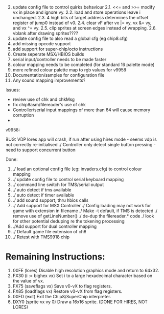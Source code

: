 2. update config file to control quirks behaviour
  2.1.  <<= and >>= modify vx in place and ignore vy.
  2.2.  load and store operations leave i unchanged.
  2.3.  4 high bits of target address determines the offset register of jump0 instead of v0.
  2.4.  clear vF after vx |= vy, vx &= vy, and vx ^= vy.
  2.5.  clip sprites at screen edges instead of wrapping.
  2.6.  vblank after drawing sprites????
4. update config file to also read a global cfg (eg chip8.cfg)
9. add missing opcode support
10. add support for super-chip/octo instructions
11. Create seperate MSX/HBIOS builds
13. serial input/controller needs to be made faster
14. colour mapping needs to be completed (for standard 16 palette mode)
15. more refined colour palette map to rgb values for v9958
16. Documentation/samples for configuration file
20. Any sound mapping improvements?

Issues:
  * review use of chk and chkMsg
  * fix chip8asm/filereader's use of chk
  * Controller/serial input mappings of more than 64 will cause memory corruption
  *
v9958:


BUG:
  VDP lores app will crash, if run after using hires mode - seems vdp is not correctly re-initialised
  ./ Controller only detect single button pressing - need to support concurrent button


Done:
1. ./ load an optional config file (eg: invaders.cfg) to control colour mapping
3. ./ update config file to control serial keyboard mapping
5. ./ command line switch for TMS/serial output
6. ./ auto detect if tms available
7. ./ auto detect if timer available
8. ./ add sound support, thru hbios calls
12. ./ Add support for MSX Controller
  ./ Config loading may not work for game with extension in filename
  ./ Make -t default, if TMS is detected
  ./ remove use of getLineNumber()
  ./ de-dup the filereader.* code
  ./ look for other potential deduping re the tokening processing
17. ./Add support for dual controller mapping
18. ./ Default game file extension of ch8
19. ./ Retest with TMS9918 chip


# Remaining Instructions:
1. 00FE (lores) Disable high resolution graphics mode and return to 64x32.
2. FX30 (i := bighex vx) Set i to a large hexadecimal character based on the value of vx.
3. FX75 (saveflags vx) Save v0-vX to flag registers.
4. FX85 (loadflags vx) Restore v0-vX from flag registers.
5. 00FD (exit) Exit the Chip8/SuperChip interpreter.
6. DXY0 (sprite vx vy 0) Draw a 16x16 sprite. (DONE FOR HIRES, NOT LORES)
